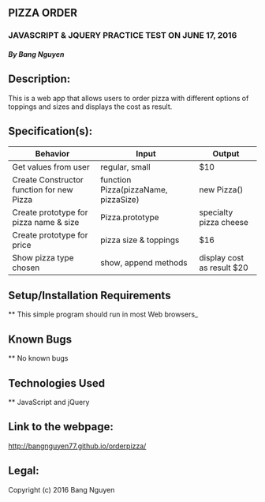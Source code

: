 ## PIZZA ORDER

### JAVASCRIPT & JQUERY PRACTICE TEST ON JUNE 17, 2016

##### By Bang Nguyen

## Description:
This is a web app that allows users to order pizza with different options of toppings and sizes and displays the cost as result.

## Specification(s):
Behavior                |  Input        | Output
------------------------| ------------- | -------------
Get values from user    | regular, small | $10
Create Constructor function for new Pizza| function Pizza(pizzaName, pizzaSize) | new Pizza()
Create prototype for pizza name & size | Pizza.prototype | specialty pizza cheese
Create prototype for price | pizza size & toppings | $16
Show pizza type chosen | show, append methods | display cost as result $20


## Setup/Installation Requirements

** This simple program should run in most Web browsers_

## Known Bugs

** No known bugs

## Technologies Used

** JavaScript and jQuery

## Link to the webpage:
http://bangnguyen77.github.io/orderpizza/

## Legal:
Copyright (c) 2016 Bang Nguyen
